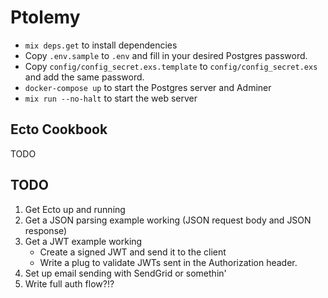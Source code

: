 # Ptolemy

- `mix deps.get` to install dependencies
- Copy `.env.sample` to `.env` and fill in your desired Postgres password.
- Copy `config/config_secret.exs.template` to `config/config_secret.exs` and
  add the same password.
- `docker-compose up` to start the Postgres server and Adminer
- `mix run --no-halt` to start the web server

## Ecto Cookbook
TODO

## TODO

1. Get Ecto up and running
2. Get a JSON parsing example working (JSON request body and JSON response)
3. Get a JWT example working
    - Create a signed JWT and send it to the client
    - Write a plug to validate JWTs sent in the Authorization header.
4. Set up email sending with SendGrid or somethin'
5. Write full auth flow?!?